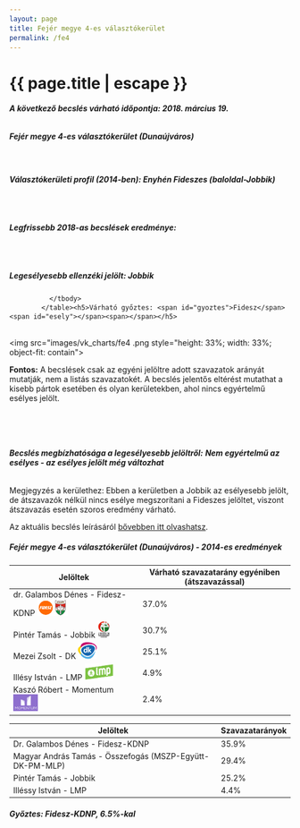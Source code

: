 ```yaml
---
layout: page
title: Fejér megye 4-es választókerület
permalink: /fe4
---
```


<h1 class="page-title">{{ page.title | escape }}</h1>

<div class="section">
    <div class="row">
          <div class="col s12"><h6><span><strong>A következő becslés várható időpontja: 2018. március 19.</strong></span></h6>
		  <h5>Fejér megye 4-es választókerület (Dunaújváros)</h5>
<br/><h6><strong>Választókerületi profil (2014-ben): <span id="profil">Enyhén Fideszes (baloldal-Jobbik)</span></strong></h6>
<br/>
<h6><strong>Legfrissebb 2018-as becslések eredménye:</strong></h6><br/>
			<h5><strong>Legesélyesebb ellenzéki jelölt: <span id="masodik">Jobbik</span><span id="esely2"></span><span></span></strong></h5>
<table class="striped">
              <thead>
                <tr>
                    <th>Jelöltek</th>
                    <th>Várható szavazatarány egyéniben (átszavazással)  </th>
                </tr>
              </thead>
              <tbody>
             <tr>
                  <td>dr. Galambos Dénes - Fidesz-KDNP <img src="images/fideszkdnp_logo.png" style="width:55px;height:30px;"></td>
				  <td id="id_fidesz">37.0%</td>
			</tr>
			<tr><td>Pintér Tamás - Jobbik <img src="images/jobbik_logo.png" style="width:23px;height:30px;"></td><td id="id_jobbik">30.7%</td></tr>
<tr>
                  <td>Mezei Zsolt - DK <img src="images/dk_logo.png" style="width:34px;height:30px;"></td>
				  <td id="id_baloldal">25.1%</td>
			</tr>
			<tr>
                  <td>Illésy István - LMP <img src="images/lmp_logo.png" style="width:52px;height:30px;"></td>
				  <td id="lmp">4.9%</td>
			</tr>
			<tr>
				  <td>Kaszó Róbert - Momentum <img src="images/momentum_logo.png" style="width:44px;height:30px;"></td>
				  <td id="id_momentum">2.4%</td>
			</tr>
                
              </tbody>
            </table><h5>Várható győztes: <span id="gyoztes">Fidesz</span><span id="esely"></span><span></span></h5>
			
			
<br/><img src="images/vk_charts/fe4
.png style="height: 33%; width: 33%; object-fit: contain"><br/><p><strong>Fontos:</strong> A becslések csak az egyéni jelöltre adott szavazatok arányát mutatják, nem a listás szavazatokét. A becslés jelentős eltérést mutathat a kisebb pártok esetében és olyan kerületekben, ahol nincs egyértelmű esélyes jelölt.</p>
<br/>
			
<br/><h6><strong>Becslés megbízhatósága a legesélyesebb jelöltről:</strong> <strong><span id="biztos_jelolt">Nem egyértelmű az esélyes - az esélyes jelölt még változhat</span></strong></h6>
<p>Megjegyzés a kerülethez: Ebben a kerületben a Jobbik az esélyesebb jelölt, de átszavazók nélkül nincs esélye megszorítani a Fideszes jelöltet, viszont átszavazás esetén szoros eredmény várható.</p>
<p>Az aktuális becslés leírásáról <a href="../metodologia#0312">bővebben itt olvashatsz</a>.</p>
          </div>
    </div>
</div>

<div class="section">
    <div class="row">
          <div class="col s12">
		  <h5>Fejér megye 4-es választókerület (Dunaújváros) - 2014-es eredmények</h5>
            <table class="striped">
              <thead>
                <tr>
                    <th>Jelöltek</th>
                    <th>Szavazatarányok</th>
                </tr>
              </thead>
              <tbody>
			  <tr>
                  <td>Dr. Galambos Dénes - Fidesz-KDNP</td>
				  <td>35.9%</td>
			</tr>
			<tr>
				  <td>Magyar András Tamás - Összefogás (MSZP-Együtt-DK-PM-MLP)</td>
				  <td>29.4%</td>
			</tr>
			<tr>
			      <td>Pintér Tamás - Jobbik</td>
				  <td>25.2%</td>
			</tr>
			<tr>
				  <td>Illéssy István - LMP</td>
				  <td>4.4%</td>
			</tr>                
              </tbody>
            </table>
			<h5>Győztes: Fidesz-KDNP, 6.5%-kal</h5>
          </div>
    </div>
</div>
